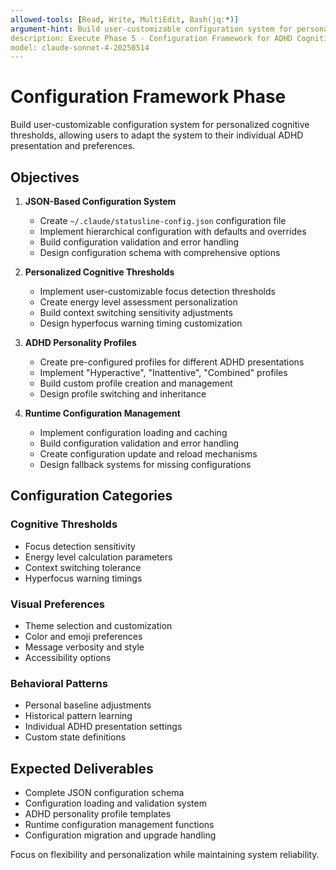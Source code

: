 ```yaml
---
allowed-tools: [Read, Write, MultiEdit, Bash(jq:*)]
argument-hint: Build user-customizable configuration system for personalized cognitive thresholds
description: Execute Phase 5 - Configuration Framework for ADHD Cognitive Statusline
model: claude-sonnet-4-20250514
---
```


# Configuration Framework Phase

Build user-customizable configuration system for personalized cognitive thresholds, allowing users to adapt the system to their individual ADHD presentation and preferences.

## Objectives

1. **JSON-Based Configuration System**
   - Create `~/.claude/statusline-config.json` configuration file
   - Implement hierarchical configuration with defaults and overrides
   - Build configuration validation and error handling
   - Design configuration schema with comprehensive options

2. **Personalized Cognitive Thresholds**
   - Implement user-customizable focus detection thresholds
   - Create energy level assessment personalization
   - Build context switching sensitivity adjustments
   - Design hyperfocus warning timing customization

3. **ADHD Personality Profiles**
   - Create pre-configured profiles for different ADHD presentations
   - Implement "Hyperactive", "Inattentive", "Combined" profiles
   - Build custom profile creation and management
   - Design profile switching and inheritance

4. **Runtime Configuration Management**
   - Implement configuration loading and caching
   - Build configuration validation and error handling
   - Create configuration update and reload mechanisms
   - Design fallback systems for missing configurations

## Configuration Categories

### Cognitive Thresholds
- Focus detection sensitivity
- Energy level calculation parameters
- Context switching tolerance
- Hyperfocus warning timings

### Visual Preferences
- Theme selection and customization
- Color and emoji preferences
- Message verbosity and style
- Accessibility options

### Behavioral Patterns
- Personal baseline adjustments
- Historical pattern learning
- Individual ADHD presentation settings
- Custom state definitions

## Expected Deliverables

- Complete JSON configuration schema
- Configuration loading and validation system
- ADHD personality profile templates
- Runtime configuration management functions
- Configuration migration and upgrade handling

Focus on flexibility and personalization while maintaining system reliability.